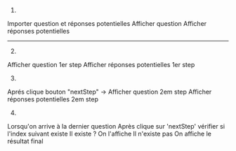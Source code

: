 1.
Importer question et réponses potentielles
Afficher question
Afficher réponses potentielles 


____

2.
Afficher question 1er step
Afficher réponses potentielles 1er step


3.
Aprés clique bouton "nextStep" ->
	Afficher question 2em step
	Afficher réponses potentielles 2em step


4.
Lorsqu'on arrive à la dernier question
	Après clique sur 'nextStep'
	vérifier si l'index suivant existe
		Il existe ?
			On l'affiche
		Il n'existe pas
			On affiche le résultat final